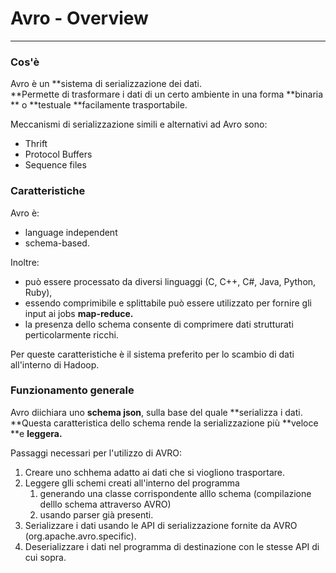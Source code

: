 # Avro - Overview

---

### Cos'è

Avro è un **sistema di serializzazione dei dati.    
**Permette di trasformare i dati di un certo ambiente in una forma **binaria ** o **testuale **facilamente trasportabile.

Meccanismi di serializzazione simili e alternativi ad Avro sono:

* Thrift
* Protocol Buffers
* Sequence files

### Caratteristiche

Avro è:

* language independent
* schema-based.

Inoltre:

* può essere processato da diversi linguaggi \(C, C++, C\#, Java, Python, Ruby\),
* essendo comprimibile e splittabile può essere utilizzato per fornire gli input ai jobs **map-reduce.**
* la presenza dello schema consente di comprimere dati strutturati perticolarmente ricchi.

Per queste caratteristiche è il sistema preferito per lo scambio di dati all'interno di Hadoop.



### Funzionamento generale

Avro diichiara uno **schema json**, sulla base del quale **serializza i dati.    
**Questa caratteristica dello schema rende la serializzazione più **veloce **e **leggera.**

Passaggi necessari per l'utilizzo di AVRO:

1. Creare uno schhema adatto ai dati che si viogliono trasportare.
2. Leggere glli schemi creati all'interno del programma
   1. generando una classe corrispondente alllo schema \(compilazione delllo schema attraverso AVRO\)
   2. usando parser già presenti.
3. Serializzare i dati usando le API di serializzazione fornite da AVRO \(org.apache.avro.specific\).
4. Deserializzare i dati nel programma di destinazione con le stesse API di cui sopra.



